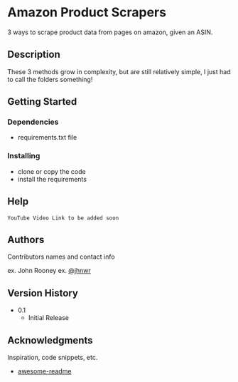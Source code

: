 # Amazon Product Scrapers

3 ways to scrape product data from pages on amazon, given an ASIN.

## Description

These 3 methods grow in complexity, but are still relatively simple, I just had to call the folders something!

## Getting Started

### Dependencies

* requirements.txt file

### Installing

* clone or copy the code
* install the requirements

## Help

```
YouTube Video Link to be added soon
```

## Authors

Contributors names and contact info

ex. John Rooney 
ex. [@jhnwr](https://twitter.com/jhnwr)

## Version History

* 0.1
    * Initial Release

## Acknowledgments

Inspiration, code snippets, etc.
* [awesome-readme](https://github.com/matiassingers/awesome-readme)
